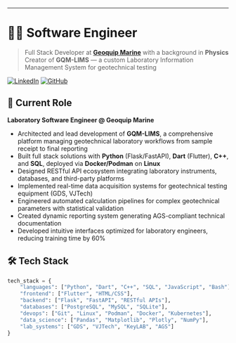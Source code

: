 


---------------

# 👨‍💻  Software Engineer

> Full Stack Developer at [**Geoquip Marine**](https://www.geoquip-marine.com/) with a background in **Physics**
> Creator of **GQM-LIMS** — a custom Laboratory Information Management System for geotechnical testing

[![LinkedIn](https://img.shields.io/badge/LinkedIn-0077B5?style=for-the-badge&logo=linkedin&logoColor=white)](https://www.linkedin.com/in/dcoldeira)
[![GitHub](https://img.shields.io/badge/GitHub-100000?style=for-the-badge&logo=github&logoColor=white)](https://github.com/dcoldeira)

## 💼 Current Role

**Laboratory Software Engineer @ Geoquip Marine**

- Architected and lead development of **GQM-LIMS**, a comprehensive platform managing geotechnical laboratory workflows from sample receipt to final reporting
- Built full stack solutions with **Python** (Flask/FastAPI), **Dart** (Flutter), **C++**, and **SQL**, deployed via **Docker/Podman** on **Linux**
- Designed RESTful API ecosystem integrating laboratory instruments, databases, and third-party platforms
- Implemented real-time data acquisition systems for geotechnical testing equipment (GDS, VJTech)
- Engineered automated calculation pipelines for complex geotechnical parameters with statistical validation
- Created dynamic reporting system generating AGS-compliant technical documentation
- Developed intuitive interfaces optimized for laboratory engineers, reducing training time by 60%

## 🛠️ Tech Stack

```python
tech_stack = {
    "languages": ["Python", "Dart", "C++", "SQL", "JavaScript", "Bash"],
    "frontend": ["Flutter", "HTML/CSS"],
    "backend": ["Flask", "FastAPI", "RESTful APIs"],
    "databases": ["PostgreSQL", "MySQL", "SQLite"],
    "devops": ["Git", "Linux", "Podman", "Docker", "Kubernetes"],
    "data_science": ["Pandas", "Matplotlib", "Plotly", "NumPy"],
    "lab_systems": ["GDS", "VJTech", "KeyLAB", "AGS"]
}
